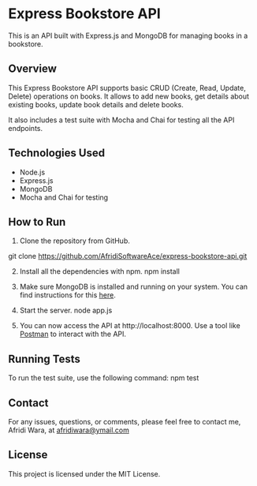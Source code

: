 

# Express Bookstore API

This is an API built with Express.js and MongoDB for managing books in a bookstore.

## Overview

This Express Bookstore API supports basic CRUD (Create, Read, Update, Delete) operations on books. It allows to add new books, get details about existing books, update book details and delete books.

It also includes a test suite with Mocha and Chai for testing all the API endpoints.

## Technologies Used

- Node.js
- Express.js
- MongoDB
- Mocha and Chai for testing

## How to Run

1. Clone the repository from GitHub.

git clone https://github.com/AfridiSoftwareAce/express-bookstore-api.git

2. Install all the dependencies with npm.
npm install

3. Make sure MongoDB is installed and running on your system. You can find instructions for this [here](https://docs.mongodb.com/manual/installation/).

4. Start the server.
node app.js

5. You can now access the API at http://localhost:8000. Use a tool like [Postman](https://www.postman.com/) to interact with the API.

## Running Tests

To run the test suite, use the following command: 
npm test

## Contact

For any issues, questions, or comments, please feel free to contact me, Afridi Wara, at afridiwara@ymail.com

## License

This project is licensed under the MIT License.
